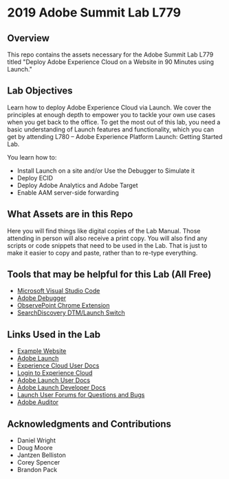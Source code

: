 # 2019 Adobe Summit Lab L779

## Overview
This repo contains the assets necessary for the Adobe Summit Lab L779 titled "Deploy Adobe Experience Cloud on a Website in 90 Minutes using Launch."

## Lab Objectives
Learn how to deploy Adobe Experience Cloud via Launch. We cover the principles at enough depth to empower you to tackle your own use cases when you get back to the office. To get the most out of this lab, you need a basic understanding of Launch features and functionality, which you can get by attending L780 – Adobe Experience Platform Launch: Getting Started Lab.

You learn how to:

- Install Launch on a site and/or Use the Debugger to Simulate it
- Deploy ECID
- Deploy Adobe Analytics and Adobe Target
- Enable AAM server-side forwarding

## What Assets are in this Repo
Here you will find things like digital copies of the Lab Manual.  Those attending in person will also receive a print copy.
You will also find any scripts or code snippets that need to be used in the Lab.  That is just to make it easier to copy and paste, rather than to re-type everything.

## Tools that may be helpful for this Lab (All Free)
 - [Microsoft Visual Studio Code](https://code.visualstudio.com/Download)
 - [Adobe Debugger](https://chrome.google.com/webstore/detail/adobe-experience-cloud-de/ocdmogmohccmeicdhlhhgepeaijenapj)
 - [ObservePoint Chrome Extension](https://chrome.google.com/webstore/detail/observepoint-tagdebugger/daejfbkjipkgidckemjjafiomfeabemo)
- [SearchDiscovery DTM/Launch Switch](https://chrome.google.com/webstore/detail/launch-and-dtm-switch/nlgdemkdapolikbjimjajpmonpbpmipk)


## Links Used in the Lab
 - [Example Website](https://aem.enablementadobe.com/content/we-retail/us/en.html)
 - [Adobe Launch](https://launch-demo.adobe.com/)
 - [Experience Cloud User Docs](https://docs.adobe.com/content/help/en/experience-cloud/implementing-in-websites-with-launch/index.html)
- [Login to Experience Cloud](https://experiencecloud.adobe.com/)
- [Adobe Launch User Docs](https://docs.adobelaunch.com/)
- [Adobe Launch Developer Docs](https://developer.adobelaunch.com/)
- [Launch User Forums for Questions and Bugs](https://forums.adobe.com/community/experience-cloud/platform/launch)
- [Adobe Auditor](https://auditor.adobe.com/)


 ## Acknowledgments and Contributions
  - Daniel Wright
  - Doug Moore
  - Jantzen Belliston
  - Corey Spencer
  - Brandon Pack

